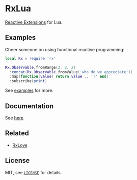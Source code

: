 RxLua
===

[Reactive Extensions](http://reactivex.io) for Lua.

Examples
---

Cheer someone on using functional reactive programming:

```lua
local Rx = require 'rx'

Rx.Observable.fromRange(2, 8, 2)
  :concat(Rx.Observable.fromValue('who do we appreciate'))
  :map(function(value) return value .. '!' end)
  :subscribe(print)
```

See [examples](examples) for more.

Documentation
---

See [here](doc).

Related
---

- [RxLove](https://github.com/bjornbytes/RxLove)

License
---

MIT, see [`LICENSE`](LICENSE) for details.
